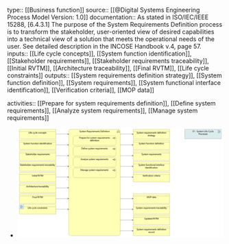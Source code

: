 type:: [[Business function]]
source:: [[@Digital Systems Engineering Process Model Version: 1.0]]
documentation:: As stated in ISO/IEC/IEEE 15288, [6.4.3.1] The purpose of the System Requirements Definition process is to transform the stakeholder, user-oriented view of desired capabilities into a technical view of a solution that meets the operational needs of the user.  See detailed description in the INCOSE Handbook v.4, page 57.
inputs:: [[Life cycle concepts]], [[System function identification]], [[Stakeholder requirements]], [[Stakeholder requirements traceability]], [[Initial RVTM]], [[Architecture traceability]], [[Final RVTM]], [[Life cycle constraints]]
outputs:: [[System requirements definition strategy]], [[System function definition]], [[System requirements]], [[System functional interface identification]], [[Verification criteria]], [[MOP data]]

activities:: [[Prepare for system requirements definition]], [[Define system requirements]], [[Analyze system requirements]], [[Manage system requirements]]

- ![image.png](../assets/image_1689426307900_0.png)